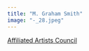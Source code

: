 ```yaml
---
title: "M. Graham Smith"
image: "-_28.jpeg"
---
```


[Affiliated Artists Council](/about/affiliated-artists-council)